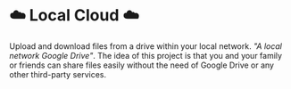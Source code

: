 # :cloud: Local Cloud :cloud:
Upload and download files from a drive within your local network. _"A local network Google Drive"_.
The idea of this project is that you and your family or friends can share files easily without the need of Google Drive or any other third-party services.

